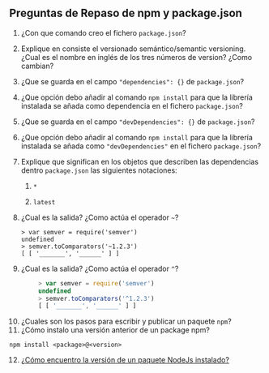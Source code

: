 
## Preguntas de Repaso de npm y package.json

1.  ¿Con que comando creo el fichero `package.json`?

2.  Explique en consiste el versionado semántico/semantic versioning.
    ¿Cual es el nombre en inglés de los tres números de version? ¿Como
    cambian?

3.  ¿Que se guarda en el campo `"dependencies": {}` de `package.json`?

4.  ¿Que opción debo añadir al comando `npm install` para que la
    librería instalada se añada como dependencia en el fichero
    `package.json`?

5.  ¿Que se guarda en el campo `"devDependencies": {}` de
    `package.json`?

6.  ¿Que opción debo añadir al comando `npm install` para que la
    librería instalada se añada como `"devDependencies"` en el fichero
    `package.json`?

7.  Explique que significan en los objetos que describen las
    dependencias dentro `package.json` las siguientes notaciones:

    1.  `*`

    2.  `latest`

8.  ¿Cual es la salida? ¿Como actúa el operador `~`?

        > var semver = require('semver')
        undefined
        > semver.toComparators('~1.2.3')
        [ [ '_______', '______' ] ]

9.  ¿Cual es la salida? ¿Como actúa el operador `^`?

```javascript
        > var semver = require('semver')
        undefined
        > semver.toComparators('^1.2.3')
        [ [ '_______', '______' ] ]
```
10. ¿Cuales son los pasos para escribir y publicar un paquete `npm`?
11. ¿Cómo instalo una versión anterior de un package npm?
```
npm install <package>@<version>
```
12. [¿Cómo encuentro la versión de un paquete NodeJs instalado?](http://stackoverflow.com/questions/10972176/find-the-version-of-an-installed-npm-package)


